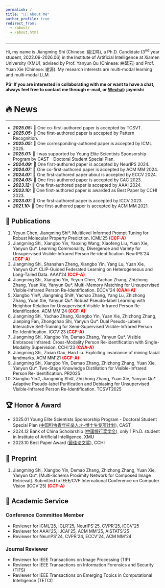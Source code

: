 ```yaml
---
permalink: /
title: "👨‍🎓 About Me"
author_profile: true
redirect_from: 
  - /about/
  - /about.html
---
```

<hr>
<!-- My name is Jiangming Shi (施江鸣), I'm a Ph.D. student at Institute of Artificial Intelligence, Xiamen University, supervised by Professor Yanyun Qu (曲延云). My research interests are deep learning and computer vision algorithms, such as Multi-modal Learning. -->
Hi, my name is Jiangming Shi (Chinese: 施江鸣), a Ph.D. Candidate (3<sup>nd</sup> year student, 2022.09-2026.06) in the Institute of Artificial Intelligence at Xiamen University (XMU), advised by Prof. Yanyun Qu (Chinese: 曲延云) and Prof. Yuan Xie (Chinese: 谢源). My research interests are multi-modal learning and multi-modal LLM.
<!-- My research interest includes neural machine translation and computer vision. I have published more than 100 papers at the top international AI conferences with total <a href='https://scholar.google.com/citations?user=DhtAFkwAAAAJ'>google scholar citations <strong><span id='total_cit'>260000+</span></strong></a> (You can also use google scholar badge <a href='https://scholar.google.com/citations?user=DhtAFkwAAAAJ'><img src="https://img.shields.io/endpoint?url={{ url | url_encode }}&logo=Google%20Scholar&labelColor=f6f6f6&color=9cf&style=flat&label=citations"></a>). -->

**PS: If you are interested in collaborating with me or want to have a chat, always feel free to contact me through e-mail, or <ins>Wechat</ins>: jaymishi**


🔥 News
======
<hr>
<ul>
  <li>
    <strong><i>2025.05:</i></strong> 🎉 One co-first-authored paper is accepted by TCSVT.
  </li>
  <li>
    <strong><i>2025.05:</i></strong> 🎉 One first-authored paper is accepted by Pattern Recognition.
  </li>
  <li>
    <strong><i>2025.05:</i></strong> 🎉 One corresponding-authored paper is accepted by ICML 2025.
  </li>
   <li>
    <strong><i>2025.01:</i></strong> 🎉 I was supported by Young Elite Scientists Sponsorship Program by CAST - Doctoral Student Special Plan.
  </li>
   <li>
    <strong><i>2024.09:</i></strong> 🎉 One first-authored paper is accepted by NeurIPS 2024.
  </li>
     <li>
    <strong><i>2024.07:</i></strong> 🎉 One co-first-authored paper is accepted by ACM MM 2024.
  </li>
   <li>
    <strong><i>2024.07:</i></strong> 🎉 One first-authored paper about is accepted by ECCV 2024.
  </li>
   <li>
    <strong><i>2024.03:</i></strong> 🎉 One first-authored paper is accepted by CAC 2023.
  </li>
  <li>
    <strong><i>2023.12:</i></strong> 🎉 One first-authored paper is accepted by AAAI 2024.
  </li>
  <li>
    <strong><i>2023.10:</i></strong> 🎉 One first-authored paper is awarded as Best Paper by CCHI 2023.
  </li>
  <li>
    <strong><i>2023.07:</i></strong> 🎉 One first-authored paper is accepted by ICCV 2023.
  </li>
  <li>
    <strong><i>2021.10:</i></strong> 🎉 One first-authored  paper is accepted by ACM MM 2021.
  </li>
</ul>

## 📝 Publications
1. Yeyun Chen, Jiangming Shi*. Multilevel Informed Prompt Tuning for Robust Molecular Property Prediction. ICML'25 **<font color=Red>(CCF-A)</font>**
2. Jiangming Shi, Xiangbo Yin, Yaoxing Wang, Xiaofeng Liu, Yuan Xie, Yanyun Qu*. Learning Commonality, Divergence and Variety for Unsupervised Visible-Infrared Person Re-identification. NeurIPS'24 **<font color=Red>(CCF-A)</font>**
3. Jiangming Shi, Shanshan Zheng, Xiangbo Yin, Yang Lu, Yuan Xie, Yanyun Qu*. CLIP-Guided Federated Learning on Heterogeneous and Long-Tailed Data. AAAI'24 **<font color=Red>(CCF-A)</font>**
4. Jiangming Shi, Xiangbo Yin, Yeyun Chen, Yachao Zhang, Zhizhong Zhang, Yuan Xie, Yanyun Qu*. Multi-Memory Matching for Unsupervised Visible-Infrared Person Re-Identification. ECCV'24 **<font color=Red>(CAAI-A)</font>**
5. Xiangbo Yin#, Jiangming Shi#, Yachao Zhang, Yang Lu, Zhizhong Zhang, Yuan Xie, Yanyun Qu*. Robust Pseudo-label Learning with Neighbor Relation for Unsupervised Visible-Infrared Person Re-Identification. ACM MM'24 **<font color=Red>(CCF-A)</font>**
6. Jiangming Shi, Yachao Zhang, Xiangbo Yin, Yuan Xie, Zhizhong Zhang, Jianping Fan, Zhongchao Shi, Yanyun Qu*. Dual Pseudo-Labels Interactive Self-Training for Semi-Supervised Visible-Infrared Person Re-Identification. ICCV'23 **<font color=Red>(CCF-A)</font>**
7. Jiangming Shi,  Xiangbo Yin, Demao Zhang, Yanyun Qu*. Visible Embraces Infrared: Cross-Modality Person Re-identification with Single-Modality Supervision. CCHI'23 **<font color=Red>(CAA-A)</font>**
8. Jiangming Shi, Zixian Gao, Hao Liu. Exploiting invariance of mining facial landmarks. ACM MM'21 **<font color=Red>(CCF-A)</font>**
9. Jiangming Shi, Xiangbo Yin, Demao Zhang, Zhizhong Zhang, Yuan Xie, Yanyun Qu*. Two-Stage Knowledge Distillation for Visible-Infrared Person Re-Identification. PR2025
10. Xiangbo Yin#, Jiangming Shi#, Zhizhong Zhang, Yuan Xie, Yanyun Qu*. Adaptive Pseudo-label Purification and Debiasing for Unsupervised Visible-Infrared Person Re-Identification. TCSVT2025

## 🏆 Honor & Award
- 2025.01 Young Elite Scientists Sponsorship Program - Doctoral Student Special Plan (<ins>中国科协青年托举人才-博士生专项计划</ins>), CAST
- 2024.12 Bank of China Scholarship (<ins>中国银行奖学金</ins>), only 1 Ph.D. student in Institute of Artificial Intelligence, XMU
- 2023.10 Best Paper Award (<ins>最佳论文奖</ins>), CCHI

## 🙂 Preprint
1. Jiangming Shi, Xiangbo Yin, Demao Zhang, Zhizhong Zhang, Yuan Xie, Yanyun Qu*.  [Multi-Schema Proximity Network for Composed Image Retrieval]. Submitted to IEEE/CVF International Conference on Computer Vision  (ICCV'25) **<font color=Red>(CCF-A)</font>**

## 💬 Academic Service
### Conference Committee Member
- Reviewer for ICML'25, ICLR'25, NeurIPS'25, CVPR'25, ICCV'25
- Reviewer for AAAI'25, IJCAI'25, ACM MM'25, AISTATS'25
- Reviewer for NeurIPS'24, CVPR'24, ECCV'24, ACM MM'24
  
### Journal Reviewer
- Reviewer for IEEE Transactions on Image Processing (TIP)
- Reviewer for IEEE Transactions on Information Forensics and Security (TIFS)
- Reviewer for IEEE Transactions on Emerging Topics in Computational Intelligence (TETCI)
